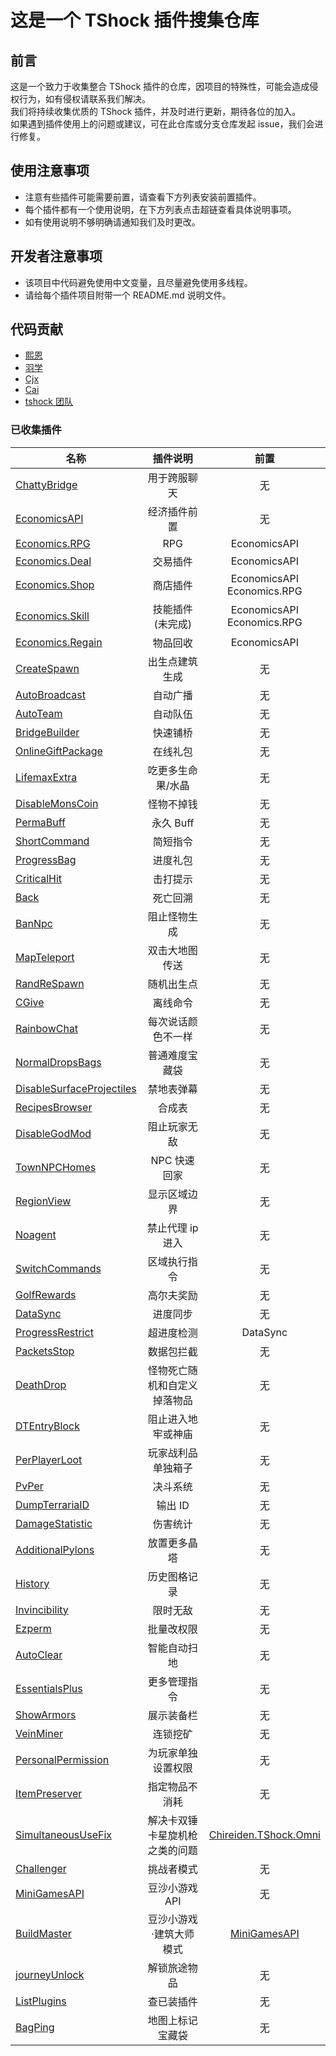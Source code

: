 # 这是一个 TShock 插件搜集仓库

## 前言

这是一个致力于收集整合 TShock 插件的仓库，因项目的特殊性，可能会造成侵权行为，如有侵权请联系我们解决。  
我们将持续收集优质的 TShock 插件，并及时进行更新，期待各位的加入。  
如果遇到插件使用上的问题或建议，可在此仓库或分支仓库发起 issue，我们会进行修复。

## 使用注意事项

- 注意有些插件可能需要前置，请查看下方列表安装前置插件。
- 每个插件都有一个使用说明，在下方列表点击超链查看具体说明事项。
- 如有使用说明不够明确请通知我们及时更改。

## 开发者注意事项

- 该项目中代码避免使用中文变量，且尽量避免使用多线程。
- 请给每个插件项目附带一个 README.md 说明文件。

## 代码贡献

- [熙恩](https://github.com/THEXN)
- [羽学](https://github.com/1242509682)
- [Cjx](https://github.com/FHTXcjx8848)
- [Cai](https://github.com/ACaiCat)
- [tshock 团队](https://github.com/Pryaxis/TShock)

### 已收集插件

| 名称                                                             |           插件说明           |             前置              |
| ---------------------------------------------------------------- | :--------------------------: | :---------------------------: |
| [ChattyBridge](ChattyBridge/README.md)                           |         用于跨服聊天         |              无               |
| [EconomicsAPI](EconomicsAPI/README.md)                           |         经济插件前置         |              无               |
| [Economics.RPG](Economics.RPG/README.md)                         |             RPG              |         EconomicsAPI          |
| [Economics.Deal](Economics.RPG/README.md)                        |           交易插件           |         EconomicsAPI          |
| [Economics.Shop](Economics.Shop/README.md)                       |           商店插件           | EconomicsAPI<br>Economics.RPG |
| [Economics.Skill](Economics.Skill/README.md)                     |       技能插件(未完成)       | EconomicsAPI<br>Economics.RPG |
| [Economics.Regain](Economics.Regain/README.md)                   |           物品回收           |         EconomicsAPI          |
| [CreateSpawn](CreateSpawn/README.md)                             |        出生点建筑生成        |              无               |
| [AutoBroadcast](AutoBroadcast/README.md)                         |           自动广播           |              无               |
| [AutoTeam](AutoTeam/README.md)                                   |           自动队伍           |              无               |
| [BridgeBuilder](BridgeBuilder/README.md)                         |           快速铺桥           |              无               |
| [OnlineGiftPackage](OnlineGiftPackage/README.md)                 |           在线礼包           |              无               |
| [LifemaxExtra](LifemaxExtra/README.md)                           |      吃更多生命果/水晶       |              无               |
| [DisableMonsCoin](DisableMonsCoin/README.md)                     |          怪物不掉钱          |              无               |
| [PermaBuff](PermaBuff/README.md)                                 |          永久 Buff           |              无               |
| [ShortCommand](ShortCommand/README.md)                           |           简短指令           |              无               |
| [ProgressBag](ProgressBag/README.md)                             |           进度礼包           |              无               |
| [CriticalHit](CriticalHit/README.md)                             |           击打提示           |              无               |
| [Back](Back/README.md)                                           |           死亡回溯           |              无               |
| [BanNpc](BanNpc/README.md)                                       |         阻止怪物生成         |              无               |
| [MapTeleport](MapTp/README.md)                                   |        双击大地图传送        |              无               |
| [RandReSpawn](RandRespawn/README.md)                             |          随机出生点          |              无               |
| [CGive](CGive/README.md)                                         |           离线命令           |              无               |
| [RainbowChat](RainbowChat/README.md)                             |      每次说话颜色不一样      |              无               |
| [NormalDropsBags](NormalDropsBags/README.md)                     |        普通难度宝藏袋        |              无               |
| [DisableSurfaceProjectiles](DisableSurfaceProjectiles/README.md) |          禁地表弹幕          |              无               |
| [RecipesBrowser](RecipesBrowser/README.md)                       |            合成表            |              无               |
| [DisableGodMod](DisableGodMod/README.md)                         |         阻止玩家无敌         |              无               |
| [TownNPCHomes](TownNPCHomes/README.md)                           |         NPC 快速回家         |              无               |
| [RegionView](RegionView/README.md)                               |         显示区域边界         |              无               |
| [Noagent](Noagent/README.md)                                     |       禁止代理 ip 进入       |              无               |
| [SwitchCommands](SwitchCommands/README.md)                       |         区域执行指令         |              无               |
| [GolfRewards](GolfRewards/README.md)                             |          高尔夫奖励          |              无               |
| [DataSync](DataSync/README.md)                                   |           进度同步           |              无               |
| [ProgressRestrict](ProgressRestrict/README.md)                   |          超进度检测          |           DataSync            |
| [PacketsStop](PacketsStop/README.md)                             |          数据包拦截          |              无               |
| [DeathDrop](DeathDrop/README.md)                                 |  怪物死亡随机和自定义掉落物品 |              无               |
| [DTEntryBlock](DTEntryBlock/README.md)                           |      阻止进入地牢或神庙      |              无               |
| [PerPlayerLoot](PerPlayerLoot/README.md)                         |      玩家战利品单独箱子      |              无               |
| [PvPer](PvPer/README.md)                                         |           决斗系统           |              无               |
| [DumpTerrariaID](DumpTerrariaID/README.md)                       |           输出 ID            |              无               |
| [DamageStatistic](DamageStatistic/README.md)                     |           伤害统计           |              无               |
| [AdditionalPylons](AdditionalPylons/README.md)                   |         放置更多晶塔         |              无               |
| [History](History/README.md)                                     |         历史图格记录         |              无               |
| [Invincibility](Invincibility/README.md)                         |           限时无敌           |              无               |
| [Ezperm](Ezperm/README.md)                                       |          批量改权限          |              无               |
| [AutoClear](Autoclear/README.md)                                 |         智能自动扫地         |              无               |
| [EssentialsPlus](EssentialsPlus/README.md)                       |         更多管理指令         |              无               |
| [ShowArmors](ShowArmors/README.md)                               |          展示装备栏          |              无               |
| [VeinMiner](VeinMiner/README.md)                                 |           连锁挖矿           |              无               |
| [PersonalPermission](PersonalPermission/README.md)               |      为玩家单独设置权限      |              无               |
| [ItemPreserver](ItemPreserver/README.md)                         |        指定物品不消耗        |              无               |
| [SimultaneousUseFix](SimultaneousUseFix/README.md)               | 解决卡双锤卡星旋机枪之类的问题|[Chireiden.TShock.Omni](https://github.com/sgkoishi/yaaiomni/releases)|
| [Challenger](Challenger/README.md)                               |          挑战者模式          |              无               |
| [MiniGamesAPI](MiniGamesAPI/README.md)                           |        豆沙小游戏API         |              无               |
| [BuildMaster](BuildMaster/README.md)                             |   豆沙小游戏·建筑大师模式     |[MiniGamesAPI](https://github.com/Controllerdestiny/TShockPlugin/tree/master/MiniGamesAPI)|
| [journeyUnlock](journeyUnlock/README.md)                         |          解锁旅途物品        |              无               |
| [ListPlugins](ListPlugins/README.md)                             |          查已装插件          |              无               |
| [BagPing](BagPing/README.md)                                     |       地图上标记宝藏袋        |              无               |
